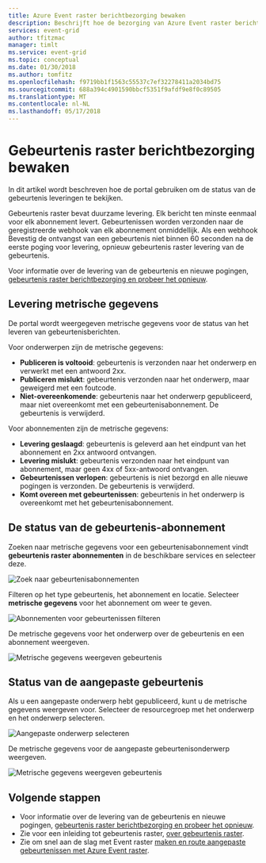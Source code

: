 ```yaml
---
title: Azure Event raster berichtbezorging bewaken
description: Beschrijft hoe de bezorging van Azure Event raster berichten bewaken.
services: event-grid
author: tfitzmac
manager: timlt
ms.service: event-grid
ms.topic: conceptual
ms.date: 01/30/2018
ms.author: tomfitz
ms.openlocfilehash: f9719bb1f1563c55537c7ef32278411a2034bd75
ms.sourcegitcommit: 688a394c4901590bbcf5351f9afdf9e8f0c89505
ms.translationtype: MT
ms.contentlocale: nl-NL
ms.lasthandoff: 05/17/2018
---
```

# <a name="monitor-event-grid-message-delivery"></a>Gebeurtenis raster berichtbezorging bewaken 

In dit artikel wordt beschreven hoe de portal gebruiken om de status van de gebeurtenis leveringen te bekijken.

Gebeurtenis raster bevat duurzame levering. Elk bericht ten minste eenmaal voor elk abonnement levert. Gebeurtenissen worden verzonden naar de geregistreerde webhook van elk abonnement onmiddellijk. Als een webhook Bevestig de ontvangst van een gebeurtenis niet binnen 60 seconden na de eerste poging voor levering, opnieuw gebeurtenis raster levering van de gebeurtenis.

Voor informatie over de levering van de gebeurtenis en nieuwe pogingen, [gebeurtenis raster berichtbezorging en probeer het opnieuw](delivery-and-retry.md).

## <a name="delivery-metrics"></a>Levering metrische gegevens

De portal wordt weergegeven metrische gegevens voor de status van het leveren van gebeurtenisberichten.

Voor onderwerpen zijn de metrische gegevens:

* **Publiceren is voltooid**: gebeurtenis is verzonden naar het onderwerp en verwerkt met een antwoord 2xx.
* **Publiceren mislukt**: gebeurtenis verzonden naar het onderwerp, maar geweigerd met een foutcode.
* **Niet-overeenkomende**: gebeurtenis naar het onderwerp gepubliceerd, maar niet overeenkomt met een gebeurtenisabonnement. De gebeurtenis is verwijderd.

Voor abonnementen zijn de metrische gegevens:

* **Levering geslaagd**: gebeurtenis is geleverd aan het eindpunt van het abonnement en 2xx antwoord ontvangen.
* **Levering mislukt**: gebeurtenis verzonden naar het eindpunt van abonnement, maar geen 4xx of 5xx-antwoord ontvangen.
* **Gebeurtenissen verlopen**: gebeurtenis is niet bezorgd en alle nieuwe pogingen is verzonden. De gebeurtenis is verwijderd.
* **Komt overeen met gebeurtenissen**: gebeurtenis in het onderwerp is overeenkomt met het gebeurtenisabonnement.

## <a name="event-subscription-status"></a>De status van de gebeurtenis-abonnement

Zoeken naar metrische gegevens voor een gebeurtenisabonnement vindt **gebeurtenis raster abonnementen** in de beschikbare services en selecteer deze.

![Zoek naar gebeurtenisabonnementen](./media/monitor-event-delivery/select-event-subscriptions.png)

Filteren op het type gebeurtenis, het abonnement en locatie. Selecteer **metrische gegevens** voor het abonnement om weer te geven.

![Abonnementen voor gebeurtenissen filteren](./media/monitor-event-delivery/filter-events.png)

De metrische gegevens voor het onderwerp over de gebeurtenis en een abonnement weergeven.

![Metrische gegevens weergeven gebeurtenis](./media/monitor-event-delivery/subscription-metrics.png)

## <a name="custom-event-status"></a>Status van de aangepaste gebeurtenis

Als u een aangepaste onderwerp hebt gepubliceerd, kunt u de metrische gegevens weergeven voor. Selecteer de resourcegroep met het onderwerp en het onderwerp selecteren.

![Aangepaste onderwerp selecteren](./media/monitor-event-delivery/select-custom-topic.png)

De metrische gegevens voor de aangepaste gebeurtenisonderwerp weergeven.

![Metrische gegevens weergeven gebeurtenis](./media/monitor-event-delivery/custom-topic-metrics.png)

## <a name="next-steps"></a>Volgende stappen

* Voor informatie over de levering van de gebeurtenis en nieuwe pogingen, [gebeurtenis raster berichtbezorging en probeer het opnieuw](delivery-and-retry.md).
* Zie voor een inleiding tot gebeurtenis raster, [over gebeurtenis raster](overview.md).
* Zie om snel aan de slag met Event raster [maken en route aangepaste gebeurtenissen met Azure Event raster](custom-event-quickstart.md).

